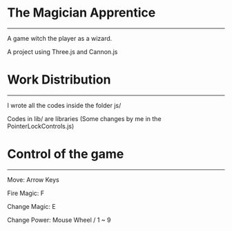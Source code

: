 # The Magician Apprentice
---
A game witch the player as a wizard.

A project using Three.js and Cannon.js

# Work Distribution
---
I wrote all the codes inside the folder js/

Codes in lib/ are libraries
(Some changes by me in the PointerLockControls.js)

# Control of the game
  ---
Move: Arrow Keys

Fire Magic: F

Change Magic: E

Change Power: Mouse Wheel / 1 ~ 9

